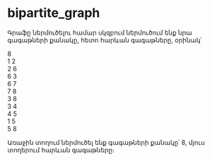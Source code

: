 # bipartite_graph
Գրաֆը ներմուծելու համար սկզբում ներմուծում ենք նրա գագաթների քանակը, 
հետո հարևան գագաթները, օրինակ՝

8 <br/>
1 2 <br/>
2 6 <br/>
6 3 <br/>
6 7 <br/>
7 8 <br/>
3 8 <br/>
3 4 <br/>
4 5 <br/>
1 5 <br/>
5 8 <br/>

Առաջին տողում ներմուծել ենք գագաթների քանակը՝ 8, 
մյուս տողերում հարևան գագաթները։
